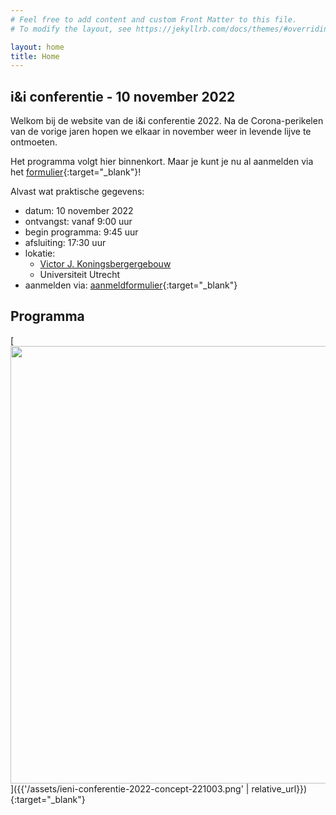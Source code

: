 ```yaml
---
# Feel free to add content and custom Front Matter to this file.
# To modify the layout, see https://jekyllrb.com/docs/themes/#overriding-theme-defaults

layout: home
title: Home
---
```


## i&i conferentie - 10 november 2022

Welkom bij de website van de i&i conferentie 2022. 
Na de Corona-perikelen van de vorige jaren hopen we elkaar 
in november weer in levende lijve te ontmoeten.

Het programma volgt hier binnenkort. 
Maar je kunt je nu al aanmelden via het [formulier](https://www.smink-registratie.nl/ieni/){:target="_blank"}!

Alvast wat praktische gegevens:

* datum: 10 november 2022
* ontvangst: vanaf 9:00 uur 
* begin programma: 9:45 uur 
* afsluiting: 17:30 uur
* lokatie:
    * [Victor J. Koningsbergergebouw](https://www.uu.nl/victor-j-koningsbergergebouw)
    * Universiteit Utrecht
* aanmelden via: [aanmeldformulier](https://www.smink-registratie.nl/ieni/){:target="_blank"}

## Programma

[<img src="{{'/assets/ieni-conferentie-2022-concept-221003.png' | relative_url}}" width="700">]({{'/assets/ieni-conferentie-2022-concept-221003.png' | relative_url}}){:target="_blank"}


